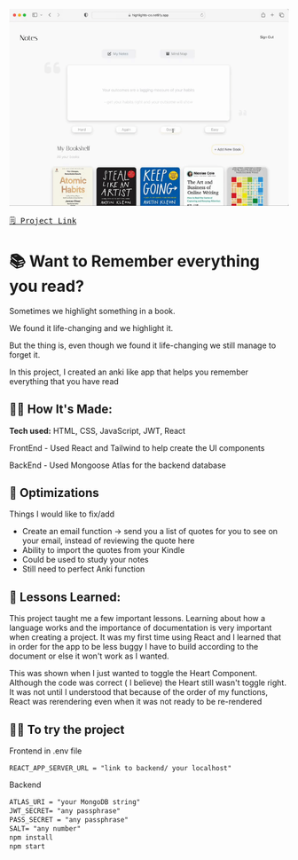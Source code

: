 [![](Highlights.gif)](https://highlights-co.netlify.app/)

[
<kbd>
🗒️ Project Link
</kbd>](https://highlights-co.netlify.app/)

# 📚 Want to Remember everything you read?

Sometimes we highlight something in a book.

We found it life-changing and we highlight it.

But the thing is,
even though we found it life-changing we still manage to forget it.

In this project, I created an anki like app that
helps you remember everything that you have read

## 👩‍💻 How It's Made:

**Tech used:** HTML, CSS, JavaScript, JWT, React

FrontEnd - Used React and Tailwind to help create the UI components

BackEnd - Used Mongoose Atlas for the backend database

## 🏸 Optimizations

Things I would like to fix/add

- Create an email function -> send you a list of quotes for you to see on your email, instead of reviewing the quote here
- Ability to import the quotes from your Kindle
- Could be used to study your notes
- Still need to perfect Anki function

## 📝 Lessons Learned:

This project taught me a few important lessons. Learning about how a language works and the importance of documentation is very important when creating a project. It was my first time using React and I learned that in order for the app to be less buggy I have to build according to the document or else it won't work as I wanted.

This was shown when I just wanted to toggle the Heart Component. Although the code was correct ( I believe) the Heart still wasn't toggle right. It was not until I understood that because of the order of my functions, React was rerendering even when it was not ready to be re-rendered

## 👩‍💻 To try the project

Frontend
in .env file

```
REACT_APP_SERVER_URL = "link to backend/ your localhost"
```

Backend

```
ATLAS_URI = "your MongoDB string"
JWT_SECRET= "any passphrase"
PASS_SECRET = "any passphrase"
SALT= "any number"
npm install
npm start
```
